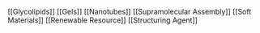 [[Glycolipids]]
[[Gels]]
[[Nanotubes]]
[[Supramolecular Assembly]]
[[Soft Materials]]
[[Renewable Resource]]
[[Structuring Agent]]

